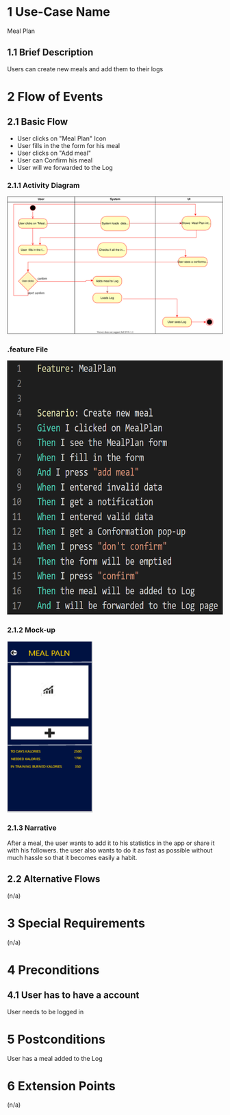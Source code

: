
# 1 Use-Case Name
Meal Plan

## 1.1 Brief Description
Users can create new meals and add them to their logs

# 2 Flow of Events
## 2.1 Basic Flow
- User clicks on "Meal Plan" Icon
- User fills in the the form for his meal
- User clicks on "Add meal"
- User can Confirm his meal
- User will we forwarded to the Log

### 2.1.1 Activity Diagram
![Registration Diagram](./MealPlan.svg)

### .feature File
<img src="https://github.com/DHBW-TrainingApp/Blog/blob/main/docs/UCs/MealPlan.PNG" width="668" height="593"/>


### 2.1.2 Mock-up
<img src="https://github.com/DHBW-TrainingApp/Blog/blob/main/bilder/MockupMealPlan.PNG" width="200" height="400" />


### 2.1.3 Narrative
After a meal, the user wants to add it to his statistics in the app or share it with his followers. 
the user also wants to do it as fast as possible without much hassle so that it becomes easily a habit.

## 2.2 Alternative Flows
(n/a)

# 3 Special Requirements
(n/a)

# 4 Preconditions
## 4.1 User has to have a account
User needs to be logged in

# 5 Postconditions
User has a meal added to the Log
 
# 6 Extension Points
(n/a)
